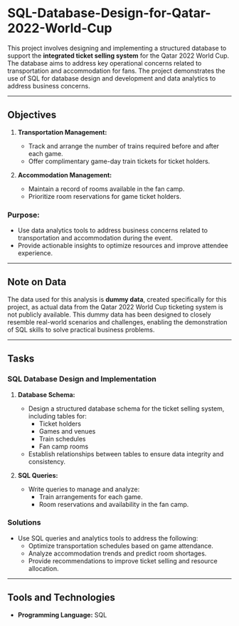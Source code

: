 # SQL-Database-Design-for-Qatar-2022-World-Cup

This project involves designing and implementing a structured database to support the **integrated ticket selling system** for the Qatar 2022 World Cup. The database aims to address key operational concerns related to transportation and accommodation for fans. The project demonstrates the use of SQL for database design and development and data analytics to address business concerns.  

---

## Objectives  

1. **Transportation Management:**  
   - Track and arrange the number of trains required before and after each game.  
   - Offer complimentary game-day train tickets for ticket holders.  

2. **Accommodation Management:**  
   - Maintain a record of rooms available in the fan camp.  
   - Prioritize room reservations for game ticket holders.  

### Purpose:
- Use data analytics tools to address business concerns related to transportation and accommodation during the event.  
- Provide actionable insights to optimize resources and improve attendee experience.  

---

## Note on Data  

The data used for this analysis is **dummy data**, created specifically for this project, as actual data from the Qatar 2022 World Cup ticketing system is not publicly available. This dummy data has been designed to closely resemble real-world scenarios and challenges, enabling the demonstration of SQL skills to solve practical business problems. 

---

## Tasks  

### SQL Database Design and Implementation  
1. **Database Schema:**  
   - Design a structured database schema for the ticket selling system, including tables for:  
     - Ticket holders  
     - Games and venues  
     - Train schedules  
     - Fan camp rooms  
   - Establish relationships between tables to ensure data integrity and consistency.  

2. **SQL Queries:**  
   - Write queries to manage and analyze:  
     - Train arrangements for each game.  
     - Room reservations and availability in the fan camp.  

### Solutions 
- Use SQL queries and analytics tools to address the following:  
  - Optimize transportation schedules based on game attendance.  
  - Analyze accommodation trends and predict room shortages.  
  - Provide recommendations to improve ticket selling and resource allocation.  

---

## Tools and Technologies  

- **Programming Language:** SQL 
